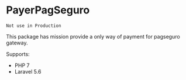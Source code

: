 PayerPagSeguro
==============

```Not use in Production```

This package has mission provide a only way of payment for pagseguro gateway.

Supports:

   * PHP 7
   * Laravel 5.6

